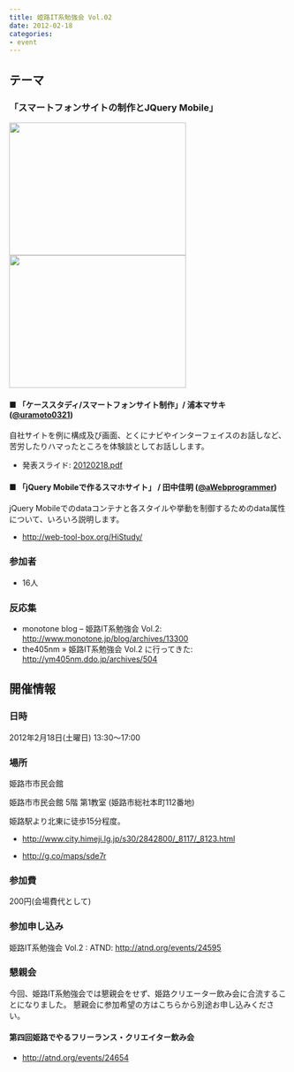 ```yaml
---
title: 姫路IT系勉強会 Vol.02
date: 2012-02-18
categories:
- event
---
```


テーマ
------

### 「スマートフォンサイトの制作とJQuery Mobile」

<img src="https://sites.google.com/site/himejiitstudy/_/rsrc/1359603016740/history/20120218/IMAG0204.jpg" width="320" height="240" />

<img src="https://sites.google.com/site/himejiitstudy/_/rsrc/1359603016740/history/20120218/IMAG0205.jpg" width="320" height="240" />

#### ■ 「ケーススタディ/スマートフォンサイト制作」/ 浦本マサキ ([@uramoto0321](https://twitter.com/#%21/uramoto0321))

自社サイトを例に構成及び画面、とくにナビやインターフェイスのお話しなど、苦労したりハマったところを体験談としてお話しします。

-   発表スライド: [20120218.pdf](https://docs.google.com/viewer?a=v&pid=sites&srcid=ZGVmYXVsdGRvbWFpbnxoaW1lamlpdHN0dWR5fGd4OjQ0N2QyYjVhYTBjOWMyZTE)

#### ■ 「jQuery Mobileで作るスマホサイト」 / 田中佳明 ([@aWebprogrammer](https://twitter.com/#%21/aWebprogrammer))

jQuery Mobileでのdataコンテナと各スタイルや挙動を制御するためのdata属性について、いろいろ説明します。

-   <http://web-tool-box.org/HiStudy/>

### 参加者

-   16人

### 反応集

-   monotone blog – 姫路IT系勉強会 Vol.2: <http://www.monotone.jp/blog/archives/13300>
-   the405nm » 姫路IT系勉強会 Vol.2 に行ってきた: <http://ym405nm.ddo.jp/archives/504>

開催情報
--------

### 日時

2012年2月18日(土曜日) 13:30～17:00

### 場所

姫路市市民会館

姫路市市民会館 5階 第1教室 (姫路市総社本町112番地)

姫路駅より北東に徒歩15分程度。

-   <http://www.city.himeji.lg.jp/s30/2842800/_8117/_8123.html>

<!-- -->

-   <http://g.co/maps/sde7r>

### 参加費

200円(会場費代として)

### 参加申し込み

姫路IT系勉強会 Vol.2 : ATND: <http://atnd.org/events/24595>

### 懇親会

今回、姫路IT系勉強会では懇親会をせず、姫路クリエーター飲み会に合流することになりました。
懇親会に参加希望の方はこちらから別途お申し込みください。

#### 第四回姫路でやるフリーランス・クリエイター飲み会

-   <http://atnd.org/events/24654>
